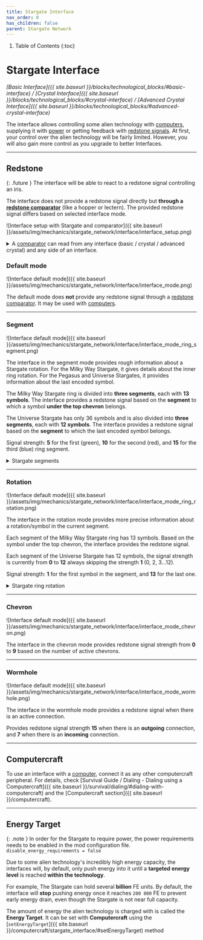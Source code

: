```yaml
---
title: Stargate Interface
nav_order: 0
has_children: false
parent: Stargate Network
---
```


[//]: # (Probably temporary placement, before mechanics category is done or something)

1. Table of Contents
{:toc}

# Stargate Interface

_[Basic Interface]({{ site.baseurl }}/blocks/technological_blocks/#basic-interface) / [Crystal Interface]({{ site.baseurl }}/blocks/technological_blocks/#crystal-interface) / [Advanced Crystal Interface]({{ site.baseurl }}/blocks/technological_blocks/#advanced-crystal-interface)_

The interface allows controlling some alien technology with [computers](#computercraft), supplying it with [power](#energy-target)
or getting feedback with [redstone signals](#redstone).
At first, your control over the alien technology will be fairly limited. However, you will also gain more control as you upgrade to better Interfaces.

___

## Redstone

{: .future }
The interface will be able to react to a redstone signal controlling an iris.

The interface does not provide a redstone signal directly but **through a [redstone comparator](https://minecraft.fandom.com/wiki/Redstone_Comparator)** (like a hopper or lectern).
The provided redstone signal differs based on selected interface mode.

![Interface setup with Stargate and comparator]({{ site.baseurl }}/assets/img/mechanics/stargate_network/interface/interface_setup.png)

<details markdown="block">
<summary>A <a href="https://minecraft.fandom.com/wiki/Redstone_Comparator">comparator</a> can read from any interface (basic / crystal / advanced crystal) and any side of an interface.</summary>
[Comparators](https://minecraft.fandom.com/wiki/Redstone_Comparator) can read even through an opaque block.

![Interface setup with comparators on sides]({{ site.baseurl }}/assets/img/mechanics/stargate_network/interface/interface_setup_sides.png)
</details>

### Default mode
![Interface default mode]({{ site.baseurl }}/assets/img/mechanics/stargate_network/interface/interface_mode.png)

The default mode does **not** provide any redstone signal through a [redstone comparator](https://minecraft.fandom.com/wiki/Redstone_Comparator). It may be used with [computers](#computercraft).

___

### Segment
![Interface default mode]({{ site.baseurl }}/assets/img/mechanics/stargate_network/interface/interface_mode_ring_segment.png)

The interface in the segment mode provides rough information about a Stargate rotation.
For the Milky Way Stargate, it gives details about the inner ring rotation. 
For the Pegasus and Universe Stargates, it provides information about the last encoded symbol.

The Milky Way Stargate ring is divided into **three segments**, each with **13 symbols**.
The interface provides a redstone signal based on the **segment** to which a symbol **under the top chevron** belongs.

The Universe Stargate has only 36 symbols
and is also divided into **three segments**, each with **12 symbols**.
The interface provides a redstone signal based on the **segment** to which the last encoded symbol belongs.

Signal strength: **5** for the first (green), **10** for the second (red), and **15** for the third (blue) ring segment.

<details markdown="block">
<summary>Stargate segments</summary>
![Milky Way Stargate ring segments]({{ site.baseurl }}/assets/img/mechanics/stargate_network/interface/milkyway_stargate_ring_segments.png)
![Universe Stargate segments]({{ site.baseurl }}/assets/img/mechanics/stargate_network/interface/universe_stargate_segments.png)
</details>

___

### Rotation
![Interface default mode]({{ site.baseurl }}/assets/img/mechanics/stargate_network/interface/interface_mode_ring_rotation.png)

The interface in the rotation mode provides more precise information about a rotation/symbol in the current segment.

Each segment of the Milky Way Stargate ring has 13 symbols.
Based on the symbol under the top chevron, the interface provides the redstone signal.

Each segment of the Universe Stargate has 12 symbols,
the signal strength is currently from **0** to **12** always skipping the strength **1** (0, 2, 3...12).
<!-- TODO: fix based on the response from Wold -->
<!-- TODO: describe pegasus once it works in game -->

Signal strength: **1** for the first symbol in the segment, and **13** for the last one.

<details markdown="block">
<summary>Stargate ring rotation</summary>
The numbers indicate redstone signal strength for a specific symbol.

![Milky Way Stargate ring segments]({{ site.baseurl }}/assets/img/mechanics/stargate_network/interface/milkyway_stargate_ring_rotation.png)
<!-- TODO: image for universe -->
</details>

___

### Chevron
![Interface default mode]({{ site.baseurl }}/assets/img/mechanics/stargate_network/interface/interface_mode_chevron.png)

The interface in the chevron mode provides redstone signal strength from **0** to **9** based on the number of active chevrons.

___

### Wormhole
![Interface default mode]({{ site.baseurl }}/assets/img/mechanics/stargate_network/interface/interface_mode_wormhole.png)

The interface in the wormhole mode provides a redstone signal when there is an active connection.

Provides redstone signal strength **15** when there is an **outgoing** connection, and **7** when there is an **incoming** connection.

___

## Computercraft

To use an interface with a [computer](https://tweaked.cc/), connect it as any other computercraft peripheral.
For details, check
[Survival Guide / Dialing - Dialing using a Computercraft]({{ site.baseurl }}/survival/dialing/#dialing-with-computercraft)
and the [Computercraft section]({{ site.baseurl }}/computercraft).

___

## Energy Target

{: .note }
In order for the Stargate to require power, the power requirements needs to be enabled in the mod configuration file.  
`disable_energy_requirements = false` <!-- TODO: link to mod configuration page -->

Due to some alien technology's incredibly high energy capacity, the interfaces will, by default, 
only push energy into it until a **targeted energy level** is reached **within the technology**.

For example, The Stargate can hold several **billion** FE units.
By default, the interface will **stop** pushing energy once it reaches `200 000` FE to prevent early energy drain, 
even though the Stargate is not near full capacity.

The amount of energy the alien technology is charged with is called the **Energy Target**.
It can be set with **Computercraft** using the 
[`setEnergyTarget`]({{ site.baseurl }}/computercraft/stargate_interface/#setEnergyTarget) method
